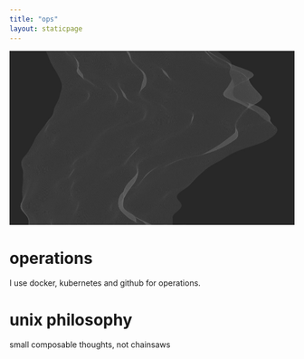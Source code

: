 ```yaml
---
title: "ops"
layout: staticpage
---
```


![mesh](/img/mesh.jpg)

# operations
I use docker, kubernetes and github for operations.

# unix philosophy
small composable thoughts, not chainsaws
